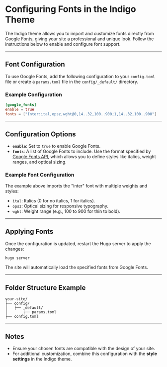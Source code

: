 # Configuring Fonts in the Indigo Theme

The Indigo theme allows you to import and customize fonts directly from Google Fonts, giving your site a professional and unique look. Follow the instructions below to enable and configure font support.

---

## Font Configuration

To use Google Fonts, add the following configuration to your `config.toml` file or create a `params.toml` file in the `config/_default/` directory.

### Example Configuration

```toml
[google_fonts]
enable = true
fonts = ["Inter:ital,opsz,wght@0,14..32,100..900;1,14..32,100..900"]
```

---

## Configuration Options

- **`enable`**: Set to `true` to enable Google Fonts.
- **`fonts`**: A list of Google Fonts to include. Use the format specified by [Google Fonts API](https://fonts.google.com/), which allows you to define styles like italics, weight ranges, and optical sizing.

### Example Font Configuration

The example above imports the "Inter" font with multiple weights and styles:

- `ital`: Italics (0 for no italics, 1 for italics).
- `opsz`: Optical sizing for responsive typography.
- `wght`: Weight range (e.g., 100 to 900 for thin to bold).

---

## Applying Fonts

Once the configuration is updated, restart the Hugo server to apply the changes:

```bash
hugo server
```

The site will automatically load the specified fonts from Google Fonts.

---

## Folder Structure Example

```plaintext
your-site/
├── config/
│   ├── _default/
│       ├── params.toml
├── config.toml
```

---

## Notes

- Ensure your chosen fonts are compatible with the design of your site.
- For additional customization, combine this configuration with the **style settings** in the Indigo theme.

